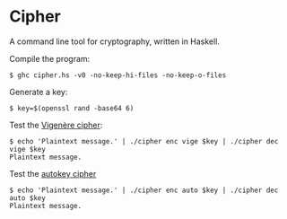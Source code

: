 # Cipher
A command line tool for cryptography, written in Haskell.

Compile the program:
```
$ ghc cipher.hs -v0 -no-keep-hi-files -no-keep-o-files
```

Generate a key:
```
$ key=$(openssl rand -base64 6)
```

Test the [Vigenère cipher](https://en.wikipedia.org/wiki/Vigen%C3%A8re_cipher):
```
$ echo 'Plaintext message.' | ./cipher enc vige $key | ./cipher dec vige $key
Plaintext message.
```

Test the [autokey cipher](https://en.wikipedia.org/wiki/Autokey_cipher)
```
$ echo 'Plaintext message.' | ./cipher enc auto $key | ./cipher dec auto $key
Plaintext message.
```
